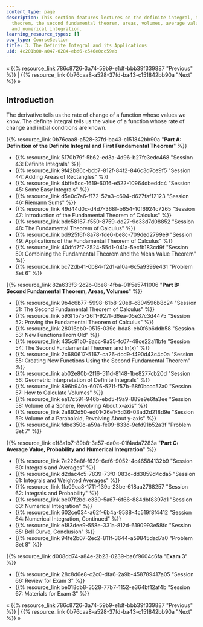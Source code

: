 ```yaml
---
content_type: page
description: This section features lectures on the definite integral, the first fundamental
  theorem, the second fundamental theorem, areas, volumes, average value, probability,
  and numerical integration.
learning_resource_types: []
ocw_type: CourseSection
title: 3. The Definite Integral and its Applications
uid: 4c201b00-a047-0284-ebd6-c546e0cc59ab
---
```


« {{% resource_link 786c8726-3a74-59b9-e1df-bbb39f339887 "Previous" %}} | {{% resource_link 0b76caa8-a528-37fd-ba43-c151842bb90a "Next" %}} »

Introduction
------------

The derivative tells us the rate of change of a function whose values we know. The definite integral tells us the value of a function whose rate of change and initial conditions are known.

{{% resource_link 0b76caa8-a528-37fd-ba43-c151842bb90a "**Part A: Definition of the Definite Integral and First Fundamental Theorem**" %}}

*   {{% resource_link 5170b79f-5b62-ed3a-4d96-b27fc3edc468 "Session 43: Definite Integrals" %}}
*   {{% resource_link 9f42b86c-bcb7-812f-84f2-846c3d7ce9f5 "Session 44: Adding Areas of Rectangles" %}}
*   {{% resource_link 4bffe5cc-1619-6016-e522-10964dbeddc4 "Session 45: Some Easy Integrals" %}}
*   {{% resource_link d5e0c7a6-f172-52a3-c694-d627faf12123 "Session 46: Riemann Sums" %}}
*   {{% resource_link 49d44d0c-d4d7-368f-b654-10f6924c7265 "Session 47: Introduction of the Fundamental Theorem of Calculus" %}}
*   {{% resource_link bdc58167-f550-8759-dd27-9c33d7d08852 "Session 48: The Fundamental Theorem of Calculus" %}}
*   {{% resource_link bd925f6f-8a78-fde6-be8c-709ded2799e9 "Session 49: Applications of the Fundamental Theorem of Calculus" %}}
*   {{% resource_link 40dfd7f7-2524-55d1-041a-5ecfb183cd9f "Session 50: Combining the Fundamental Theorem and the Mean Value Theorem" %}}
*   {{% resource_link bc72db41-0b84-f2d1-a10a-6c5a9399e431 "Problem Set 6" %}}

{{% resource_link 82a633f3-2c2b-0be8-4fba-01f5e5741006 "**Part B: Second Fundamental Theorem, Areas, Volumes**" %}}

*   {{% resource_link 9b4c6b77-5998-61b8-20e8-c804596b8c24 "Session 51: The Second Fundamental Theorem of Calculus" %}}
*   {{% resource_link 593f1575-26f1-927f-d6ea-05e37c3d4475 "Session 52: Proving the Fundamental Theorem of Calculus" %}}
*   {{% resource_link 28016eb0-0515-039e-bda8-eb0f6b6ddb58 "Session 53: New Functions From Old" %}}
*   {{% resource_link 435c91b0-8acc-9a35-fc07-48ce22a11bfe "Session 54: The Second Fundamental Theorem and ln(x)" %}}
*   {{% resource_link 2c680617-5167-ca26-dcd9-f490d43c4c0a "Session 55: Creating New Functions Using the Second Fundamental Theorem" %}}
*   {{% resource_link ab02e80b-2f16-511d-8148-1be8277cb20d "Session 56: Geometric Interpretation of Definite Integrals" %}}
*   {{% resource_link 896b940a-6076-521f-f57b-68f0bccc57a0 "Session 57: How to Calculate Volumes" %}}
*   {{% resource_link ea17c591-946b-ebd5-f9a9-889e9e6fa3ee "Session 58: Volume of a Sphere, Revolving About x-axis" %}}
*   {{% resource_link 2a892d50-ed01-26e1-5d36-03ad2d218d9e "Session 59: Volume of a Parabaloid, Revolving About y-axis" %}}
*   {{% resource_link fdbe350c-a59a-fe09-833c-9efd91b52a3f "Problem Set 7" %}}

{{% resource_link e1f8a1b7-89b8-3e57-da0e-01f4ada7283a "**Part C: Average Value, Probability and Numerical Integration**" %}}

*   {{% resource_link 7e226a8f-f629-6ef6-9052-4c46584132b9 "Session 60: Integrals and Averages" %}}
*   {{% resource_link d2dac4c5-7839-73f0-083c-dd3859d4cda5 "Session 61: Integrals and Weighted Averages" %}}
*   {{% resource_link 1fa09ca8-1711-139c-23be-618aa2768257 "Session 62: Integrals and Probability" %}}
*   {{% resource_link be07f2bd-e330-5a67-6f66-884dbf8397d1 "Session 63: Numerical Integration" %}}
*   {{% resource_link 602ce034-a62f-6b4a-9588-4c519f8f4412 "Session 64: Numerical Integration, Continued" %}}
*   {{% resource_link e183dee9-558e-331a-812d-6190993e58fc "Session 65: Bell Curve, Conclusion" %}}
*   {{% resource_link 94fe2b07-2ec2-811f-3644-a59845dad7a0 "Problem Set 8" %}}

{{% resource_link d008dd74-a84e-2b23-0239-ba6f9604c6fa "**Exam 3**" %}}

*   {{% resource_link 28c8d6e8-c2c0-dfa6-2a9b-458789417a05 "Session 66: Review for Exam 3" %}}
*   {{% resource_link be018db8-3528-77b7-1152-e364bf12af4b "Session 67: Materials for Exam 3" %}}

« {{% resource_link 786c8726-3a74-59b9-e1df-bbb39f339887 "Previous" %}} | {{% resource_link 0b76caa8-a528-37fd-ba43-c151842bb90a "Next" %}} »